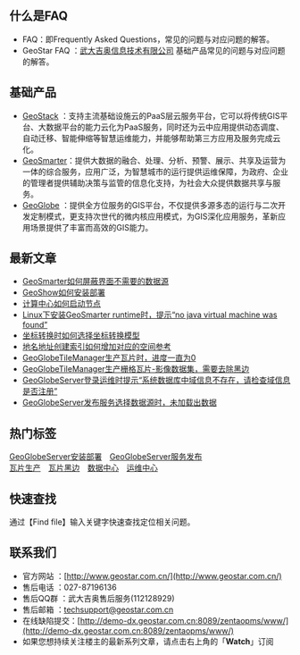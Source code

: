 ## 什么是FAQ
- FAQ：即Frequently Asked Questions，常见的问题与对应问题的解答。
- GeoStar FAQ  ：[武大吉奥信息技术有限公司](http://www.geostar.com.cn/) 基础产品常见的问题与对应问题的解答。



## 基础产品
- [GeoStack](http://www.geostar.com.cn/html/c/30/index.html) ：支持主流基础设施云的PaaS层云服务平台，它可以将传统GIS平台、大数据平台的能力云化为PaaS服务，同时还为云中应用提供动态调度、自动迁移、智能伸缩等智慧运维能力，并能够帮助第三方应用及服务完成云化。
- [GeoSmarter](http://www.geostar.com.cn/html/c/31/index.html)：提供大数据的融合、处理、分析、预警、展示、共享及运营为一体的综合服务，应用广泛，为智慧城市的运行提供运维保障，为政府、企业的管理者提供辅助决策与监管的信息化支持，为社会大众提供数据共享与服务。
- [GeoGlobe](http://www.geostar.com.cn/html/c/32/index.html) ：提供全方位服务的GIS平台，不仅提供多源多态的运行与二次开发定制模式，更支持次世代的微内核应用模式，为GIS深化应用服务，革新应用场景提供了丰富而高效的GIS能力。

## 最新文章
- [GeoSmarter如何屏蔽界面不需要的数据源](https://github.com/GeoStar2018/GeoStarFAQ/blob/master/GeoSmarter/%E5%A4%A7%E6%95%B0%E6%8D%AE%E4%B8%AD%E5%BF%83/%E6%95%B0%E6%8D%AE%E4%B8%AD%E5%BF%83/%E6%95%B0%E6%8D%AE%E6%BA%90_%E5%A6%82%E4%BD%95%E5%B1%8F%E8%94%BD%E7%95%8C%E9%9D%A2%E4%B8%8D%E9%9C%80%E8%A6%81%E7%9A%84%E6%95%B0%E6%8D%AE%E6%BA%90.md)
- [GeoShow如何安装部署](https://github.com/GeoStar2018/GeoStarFAQ/blob/master/GeoSmarter/%E5%90%89%E5%A5%A5%E7%A7%80/%E5%AE%89%E8%A3%85_GeoShow%E5%A6%82%E4%BD%95%E5%AE%89%E8%A3%85%E9%83%A8%E7%BD%B2.md)
- [计算中心如何启动节点](https://github.com/GeoStar2018/GeoStarFAQ/blob/master/GeoSmarter/%E5%A4%A7%E6%95%B0%E6%8D%AE%E4%B8%AD%E5%BF%83/%E8%AE%A1%E7%AE%97%E4%B8%AD%E5%BF%83/%E8%8A%82%E7%82%B9%E5%90%AF%E5%8A%A8_%E8%AE%A1%E7%AE%97%E4%B8%AD%E5%BF%83%E5%A6%82%E4%BD%95%E5%90%AF%E5%8A%A8%E8%8A%82%E7%82%B9.md)
- [Linux下安装GeoSmarter runtime时，提示“no java virtual machine was found”](https://github.com/GeoStar2018/GeoStarFAQ/blob/master/GeoSmarter/%E5%A4%A7%E6%95%B0%E6%8D%AE%E4%B8%AD%E5%BF%83/%E9%80%9A%E7%94%A8/%E5%AE%89%E8%A3%85_Linux%E4%B8%8B%E5%AE%89%E8%A3%85GeoSmarter%20runtime%E6%97%B6%EF%BC%8C%E6%8F%90%E7%A4%BA%E2%80%9Cno%20java%20virtual%20machine%20was%20found%E2%80%9D.md)
- [坐标转换时如何选择坐标转换模型](https://github.com/GeoStar2018/GeoStarFAQ/blob/master/GeoGlobe/%E5%9D%90%E6%A0%87%E8%BD%AC%E6%8D%A2%E6%A8%A1%E5%9E%8B/%E6%A8%A1%E5%9E%8B_%E5%A6%82%E4%BD%95%E9%80%89%E6%8B%A9%E5%9D%90%E6%A0%87%E8%BD%AC%E6%8D%A2%E6%A8%A1%E5%9E%8B.md)
- [地名地址创建索引如何增加对应的空间参考](https://github.com/GeoStar2018/GeoStarFAQ/blob/master/GeoGlobe/%E5%9C%B0%E5%90%8D%E5%9C%B0%E5%9D%80%E6%95%B0%E6%8D%AE%E7%94%9F%E4%BA%A7/%E7%A9%BA%E9%97%B4%E5%8F%82%E8%80%83_%E5%9C%B0%E5%90%8D%E5%9C%B0%E5%9D%80%E5%88%9B%E5%BB%BA%E7%B4%A2%E5%BC%95%E5%A6%82%E4%BD%95%E5%A2%9E%E5%8A%A0%E5%AF%B9%E5%BA%94%E7%9A%84%E7%A9%BA%E9%97%B4%E5%8F%82%E8%80%83.md)
- [GeoGlobeTileManager生产瓦片时，进度一直为0](https://github.com/GeoStar2018/GeoStarFAQ/blob/master/GeoGlobe/TileManager/%E7%93%A6%E7%89%87%E7%94%9F%E4%BA%A7/%E8%BF%9B%E5%BA%A6_GeoGlobeTileManager%E7%94%9F%E4%BA%A7%E7%93%A6%E7%89%87%E6%97%B6%EF%BC%8C%E8%BF%9B%E5%BA%A6%E4%B8%80%E7%9B%B4%E4%B8%BA0.md) 
- [GeoGlobeTileManager生产栅格瓦片-影像数据集，需要去除黑边](https://github.com/GeoStar2018/GeoStarFAQ/blob/master/GeoGlobe/TileManager/%E7%93%A6%E7%89%87%E7%94%9F%E4%BA%A7/%E9%BB%91%E8%BE%B9_GeoGlobeTileManager%E7%94%9F%E4%BA%A7%E6%A0%85%E6%A0%BC%E7%93%A6%E7%89%87-%E5%BD%B1%E5%83%8F%E6%95%B0%E6%8D%AE%E9%9B%86%EF%BC%8C%E9%9C%80%E8%A6%81%E5%8E%BB%E9%99%A4%E9%BB%91%E8%BE%B9.md) 
- [GeoGlobeServer登录运维时提示“系统数据库中域信息不存在，请检查域信息是否注册”](https://github.com/GeoStar2018/GeoStarFAQ/blob/master/GeoGlobe/Server/%E5%AE%89%E8%A3%85%E9%83%A8%E7%BD%B2/%E7%99%BB%E5%BD%95_GeoGlobeServer%E7%99%BB%E5%BD%95%E8%BF%90%E7%BB%B4%E6%97%B6%E6%8F%90%E7%A4%BA%E2%80%9C%E7%B3%BB%E7%BB%9F%E6%95%B0%E6%8D%AE%E5%BA%93%E4%B8%AD%E5%9F%9F%E4%BF%A1%E6%81%AF%E4%B8%8D%E5%AD%98%E5%9C%A8%EF%BC%8C%E8%AF%B7%E6%A3%80%E6%9F%A5%E5%9F%9F%E4%BF%A1%E6%81%AF%E6%98%AF%E5%90%A6%E6%B3%A8%E5%86%8C%E2%80%9D.md) 
- [GeoGlobeServer发布服务选择数据源时，未加载出数据](https://github.com/GeoStar2018/GeoStarFAQ/blob/master/GeoGlobe/Server/%E5%8F%91%E5%B8%83%E5%8F%91%E5%B8%83/%E6%95%B0%E6%8D%AE%E6%BA%90_GeoGlobeServer%E5%8F%91%E5%B8%83%E6%9C%8D%E5%8A%A1%E9%80%89%E6%8B%A9%E6%95%B0%E6%8D%AE%E6%BA%90%E6%97%B6%EF%BC%8C%E6%9C%AA%E5%8A%A0%E8%BD%BD%E5%87%BA%E6%95%B0%E6%8D%AE.md) 


 
## 热门标签    
[GeoGlobeServer安装部署](https://github.com/GeoStar2018/GeoStarFAQ/tree/master/GeoGlobe/Server/%E5%AE%89%E8%A3%85%E9%83%A8%E7%BD%B2)　[GeoGlobeServer服务发布](https://github.com/GeoStar2018/GeoStarFAQ/tree/master/GeoGlobe/Server/%E5%8F%91%E5%B8%83%E5%8F%91%E5%B8%83)  
[瓦片生产](https://github.com/GeoStar2018/GeoStarFAQ/tree/master/GeoGlobe/TileManager/%E7%93%A6%E7%89%87%E7%94%9F%E4%BA%A7)　[瓦片黑边](https://github.com/GeoStar2018/GeoStarFAQ/blob/master/GeoGlobe/TileManager/%E7%93%A6%E7%89%87%E7%94%9F%E4%BA%A7/%E9%BB%91%E8%BE%B9_GeoGlobeTileManager%E7%94%9F%E4%BA%A7%E6%A0%85%E6%A0%BC%E7%93%A6%E7%89%87-%E5%BD%B1%E5%83%8F%E6%95%B0%E6%8D%AE%E9%9B%86%EF%BC%8C%E9%9C%80%E8%A6%81%E5%8E%BB%E9%99%A4%E9%BB%91%E8%BE%B9.md)　[数据中心](https://github.com/GeoStar2018/GeoStarFAQ/tree/master/GeoSmarter/%E5%A4%A7%E6%95%B0%E6%8D%AE%E4%B8%AD%E5%BF%83/%E6%95%B0%E6%8D%AE%E4%B8%AD%E5%BF%83)　[运维中心](https://github.com/GeoStar2018/GeoStarFAQ/tree/master/GeoSmarter/%E5%A4%A7%E6%95%B0%E6%8D%AE%E4%B8%AD%E5%BF%83/%E8%BF%90%E7%BB%B4%E4%B8%AD%E5%BF%83)　
 
## 快速查找    
通过【Find file】输入关键字快速查找定位相关问题。

## 联系我们
- 官方网站 ：[http://www.geostar.com.cn/](http://www.geostar.com.cn/) 
- 售后电话 ：027-87196136
- 售后QQ群 ：武大吉奥售后服务(112128929)
- 售后邮箱 ：techsupport@geostar.com.cn
- 在线缺陷提交：[http://demo-dx.geostar.com.cn:8089/zentaopms/www/](http://demo-dx.geostar.com.cn:8089/zentaopms/www/)
- 如果您想持续关注楼主的最新系列文章，请点击右上角的「**Watch**」订阅

